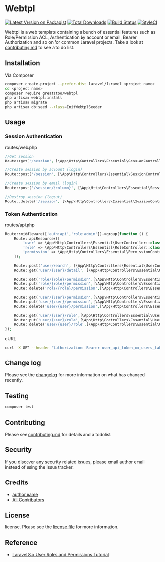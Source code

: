 # Webtpl

[![Latest Version on Packagist][ico-version]][link-packagist]
[![Total Downloads][ico-downloads]][link-downloads]
[![Build Status][ico-travis]][link-travis]
[![StyleCI][ico-styleci]][link-styleci]

Webtpl is a web template containing a bunch of essential features such as Role/Permission ACL, Authentication by account or email, Bearer Authorization and so on for common Laravel projects. Take a look at [contributing.md](contributing.md) to see a to do list.

## Installation

Via Composer

``` bash
composer create-project --prefer-dist laravel/laravel <project name>
cd <project name>
composer require greatatoo/webtpl
php artisan webtpl:install
php artisan migrate
php artisan db:seed --class=InitWebtplSeeder
```

## Usage

### Session Authentication

routes/web.php

```php
//Get session
Route::get('/session', [\App\Http\Controllers\Essential\SessionController::class, 'query']);

//Create session by account (login)
Route::post('/session', [\App\Http\Controllers\Essential\SessionController::class, 'create']);

//Create session by email (login)
Route::post('/session/{column}', [\App\Http\Controllers\Essential\SessionController::class, 'create']);

//Destroy session (logout)
Route::delete('/session', [\App\Http\Controllers\Essential\SessionController::class, 'destroy']);
```

### Token Authentication

routes/api.php

```php
Route::middleware(['auth:api','role:admin'])->group(function () {
    Route::apiResources([
        'user' => \App\Http\Controllers\Essential\UserController::class,
        'role' => \App\Http\Controllers\Essential\RoleController::class,
        'permission' => \App\Http\Controllers\Essential\PermissionController::class,
    ]);

    Route::post('user/search', [\App\Http\Controllers\Essential\UserController::class, 'search']);
    Route::get('user/{user}/detail', [\App\Http\Controllers\Essential\UserController::class, 'detail']);

    Route::get('role/{role}/permission',[\App\Http\Controllers\Essential\RolePermissionController::class,'show']);
    Route::put('role/{role}/permission',[\App\Http\Controllers\Essential\RolePermissionController::class,'update']);
    Route::delete('role/{role}/permission',[\App\Http\Controllers\Essential\RolePermissionController::class,'destroy']);

    Route::get('user/{user}/permission',[\App\Http\Controllers\Essential\UserPermissionController::class,'show']);
    Route::put('user/{user}/permission',[\App\Http\Controllers\Essential\UserPermissionController::class,'update']);
    Route::delete('user/{user}/permission',[\App\Http\Controllers\Essential\UserPermissionController::class,'destroy']);

    Route::get('user/{user}/role',[\App\Http\Controllers\Essential\UserRoleController::class,'show']);
    Route::put('user/{user}/role',[\App\Http\Controllers\Essential\UserRoleController::class,'update']);
    Route::delete('user/{user}/role',[\App\Http\Controllers\Essential\UserRoleController::class,'destroy']);
});
```

cURL

```bash
curl -X GET --header "Authorization: Bearer user_api_token_on_users_table"  http://localhost/api/role
```

## Change log

Please see the [changelog](changelog.md) for more information on what has changed recently.

## Testing

``` bash
composer test
```

## Contributing

Please see [contributing.md](contributing.md) for details and a todolist.

## Security

If you discover any security related issues, please email author email instead of using the issue tracker.

## Credits

- [author name][link-author]
- [All Contributors][link-contributors]

## License

license. Please see the [license file](license.md) for more information.

[ico-version]: https://img.shields.io/packagist/v/greatatoo/webtpl.svg?style=flat-square
[ico-downloads]: https://img.shields.io/packagist/dt/greatatoo/webtpl.svg?style=flat-square
[ico-travis]: https://img.shields.io/travis/greatatoo/webtpl/master.svg?style=flat-square
[ico-styleci]: https://styleci.io/repos/12345678/shield

[link-packagist]: https://packagist.org/packages/greatatoo/webtpl
[link-downloads]: https://packagist.org/packages/greatatoo/webtpl
[link-travis]: https://travis-ci.org/greatatoo/webtpl
[link-styleci]: https://styleci.io/repos/12345678
[link-author]: https://github.com/greatatoo
[link-contributors]: ../../contributors

## Reference

- [Laravel 8.x User Roles and Permissions Tutorial](https://www.codechief.org/article/user-roles-and-permissions-tutorial-in-laravel-without-packages)

